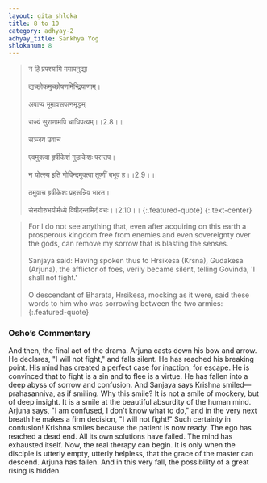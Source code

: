 ```yaml
---
layout: gita_shloka
title: 8 to 10
category: adhyay-2
adhyay_title: Sānkhya Yog
shlokanum: 8
---
```


> न हि प्रपश्यामि ममापनुद्या<br><br>द्यच्छोकमुच्छोषणमिन्द्रियाणाम्।<br><br>अवाप्य भूमावसपत्नमृद्धम्<br><br>राज्यं सुराणामपि चाधिपत्यम्।।2.8।।<br><br>सञ्जय उवाच<br><br>एवमुक्त्वा हृषीकेशं गुडाकेशः परन्तप।<br><br>न योत्स्य इति गोविन्दमुक्त्वा तूष्णीं बभूव ह।।2.9।।<br><br>तमुवाच हृषीकेशः प्रहसन्निव भारत।<br><br>सेनयोरुभयोर्मध्ये विषीदन्तमिदं वचः।।2.10।।
{:.featured-quote} 
{:.text-center}

> For I do not see anything that, even after acquiring on this earth a prosperous kingdom free from enemies and even sovereignty over the gods, can remove my sorrow that is blasting the senses.<br><br>Sanjaya said: Having spoken thus to Hrsikesa (Krsna), Gudakesa (Arjuna), the afflictor of foes, verily became silent, telling Govinda, 'I shall not fight.'<br><br>O descendant of Bharata, Hrsikesa, mocking as it were, said these words to him who was sorrowing between the two armies:
{:.featured-quote}

### Osho’s Commentary
And then, the final act of the drama. Arjuna casts down his bow and arrow. He declares, "I will not fight," and falls silent. He has reached his breaking point. His mind has created a perfect case for inaction, for escape. He is convinced that to fight is a sin and to flee is a virtue. He has fallen into a deep abyss of sorrow and confusion.
And Sanjaya says Krishna smiled—prahasanniva, as if smiling. Why this smile? It is not a smile of mockery, but of deep insight. It is a smile at the beautiful absurdity of the human mind. Arjuna says, "I am confused, I don't know what to do," and in the very next breath he makes a firm decision, "I will not fight!" Such certainty in confusion!
Krishna smiles because the patient is now ready. The ego has reached a dead end. All its own solutions have failed. The mind has exhausted itself. Now, the real therapy can begin. It is only when the disciple is utterly empty, utterly helpless, that the grace of the master can descend. Arjuna has fallen. And in this very fall, the possibility of a great rising is hidden.
